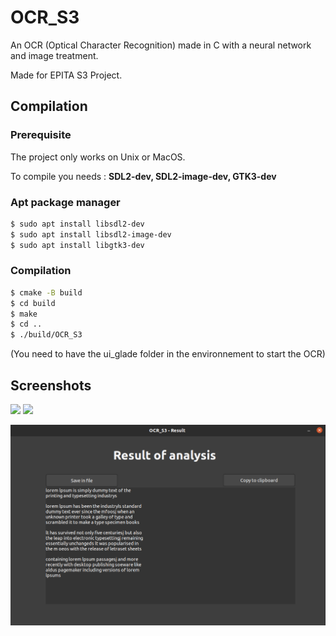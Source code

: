 # OCR_S3

An OCR (Optical Character Recognition) made in C with a neural network and image treatment.

Made for EPITA S3 Project.

## Compilation
### Prerequisite

The project only works on Unix or MacOS.

To compile you needs : **SDL2-dev, SDL2-image-dev, GTK3-dev**

### Apt package manager

```sh
$ sudo apt install libsdl2-dev
$ sudo apt install libsdl2-image-dev
$ sudo apt install libgtk3-dev
```

### Compilation
```sh
$ cmake -B build
$ cd build
$ make
$ cd ..
$ ./build/OCR_S3
```

(You need to have the ui_glade folder in the environnement to start the OCR)

## Screenshots

![](https://i.ibb.co/dLVNRH1/Capture-d-cran-du-2022-02-10-13-09-56.png)
![](https://i.ibb.co/72N4TL6/Capture-d-cran-du-2022-02-10-13-10-10.png)

<img src="./Screenshots/Result.png">
